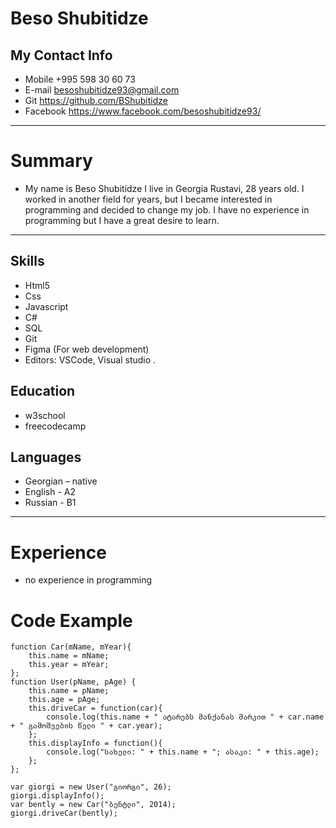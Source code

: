 # Beso Shubitidze
## My Contact Info

-	Mobile  +995 598 30 60 73
-	E-mail besoshubitidze93@gmail.com
-	Git https://github.com/BShubitidze
-	Facebook https://www.facebook.com/besoshubitidze93/

---

# Summary

- My name is Beso Shubitidze I live in Georgia Rustavi, 28 years old. I worked in another field for years, but I became interested in programming and decided to change my job. I have no experience in programming but I have a great desire to learn.


---

## Skills
-	Html5
-	Css
-	Javascript
-	C#
-	SQL
-	Git 
-	Figma (For web development) 
-	Editors: VSCode, Visual studio .

## Education
-	w3school
-	freecodecamp


## Languages
-	Georgian – native
-	English - A2
-	Russian - B1

---
# Experience
- no experience in programming

# Code Example
```
function Car(mName, mYear){
    this.name = mName;
    this.year = mYear;
};
function User(pName, pAge) {
    this.name = pName;
    this.age = pAge;
    this.driveCar = function(car){
        console.log(this.name + " ატარებს მანქანას მარკით " + car.name + " გამოშვების წელი " + car.year);
    };
    this.displayInfo = function(){
        console.log("სახელი: " + this.name + "; ასაკი: " + this.age);
    };
};
 
var giorgi = new User("გიორგი", 26);
giorgi.displayInfo();
var bently = new Car("ბენტლი", 2014);
giorgi.driveCar(bently);

```
